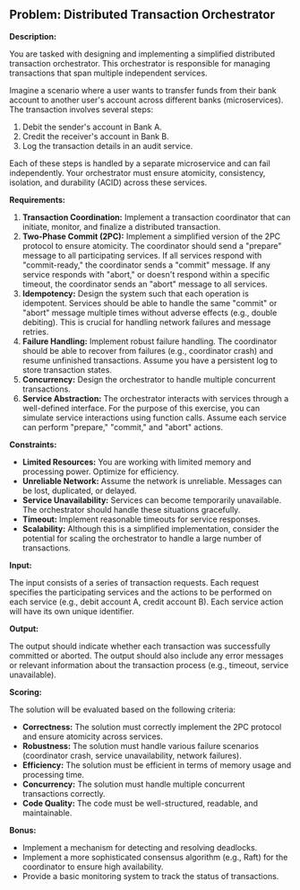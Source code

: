 ## Problem: Distributed Transaction Orchestrator

**Description:**

You are tasked with designing and implementing a simplified distributed transaction orchestrator. This orchestrator is responsible for managing transactions that span multiple independent services.

Imagine a scenario where a user wants to transfer funds from their bank account to another user's account across different banks (microservices). The transaction involves several steps:

1.  Debit the sender's account in Bank A.
2.  Credit the receiver's account in Bank B.
3.  Log the transaction details in an audit service.

Each of these steps is handled by a separate microservice and can fail independently. Your orchestrator must ensure atomicity, consistency, isolation, and durability (ACID) across these services.

**Requirements:**

1.  **Transaction Coordination:** Implement a transaction coordinator that can initiate, monitor, and finalize a distributed transaction.
2.  **Two-Phase Commit (2PC):** Implement a simplified version of the 2PC protocol to ensure atomicity.  The coordinator should send a "prepare" message to all participating services. If all services respond with "commit-ready," the coordinator sends a "commit" message. If any service responds with "abort," or doesn't respond within a specific timeout, the coordinator sends an "abort" message to all services.
3.  **Idempotency:** Design the system such that each operation is idempotent.  Services should be able to handle the same "commit" or "abort" message multiple times without adverse effects (e.g., double debiting). This is crucial for handling network failures and message retries.
4.  **Failure Handling:** Implement robust failure handling. The coordinator should be able to recover from failures (e.g., coordinator crash) and resume unfinished transactions.  Assume you have a persistent log to store transaction states.
5.  **Concurrency:** Design the orchestrator to handle multiple concurrent transactions.
6.  **Service Abstraction:** The orchestrator interacts with services through a well-defined interface.  For the purpose of this exercise, you can simulate service interactions using function calls.  Assume each service can perform "prepare," "commit," and "abort" actions.

**Constraints:**

*   **Limited Resources:** You are working with limited memory and processing power. Optimize for efficiency.
*   **Unreliable Network:** Assume the network is unreliable. Messages can be lost, duplicated, or delayed.
*   **Service Unavailability:** Services can become temporarily unavailable. The orchestrator should handle these situations gracefully.
*   **Timeout:** Implement reasonable timeouts for service responses.
*   **Scalability:** Although this is a simplified implementation, consider the potential for scaling the orchestrator to handle a large number of transactions.

**Input:**

The input consists of a series of transaction requests. Each request specifies the participating services and the actions to be performed on each service (e.g., debit account A, credit account B). Each service action will have its own unique identifier.

**Output:**

The output should indicate whether each transaction was successfully committed or aborted.  The output should also include any error messages or relevant information about the transaction process (e.g., timeout, service unavailable).

**Scoring:**

The solution will be evaluated based on the following criteria:

*   **Correctness:** The solution must correctly implement the 2PC protocol and ensure atomicity across services.
*   **Robustness:** The solution must handle various failure scenarios (coordinator crash, service unavailability, network failures).
*   **Efficiency:** The solution must be efficient in terms of memory usage and processing time.
*   **Concurrency:** The solution must handle multiple concurrent transactions correctly.
*   **Code Quality:** The code must be well-structured, readable, and maintainable.

**Bonus:**

*   Implement a mechanism for detecting and resolving deadlocks.
*   Implement a more sophisticated consensus algorithm (e.g., Raft) for the coordinator to ensure high availability.
*   Provide a basic monitoring system to track the status of transactions.
